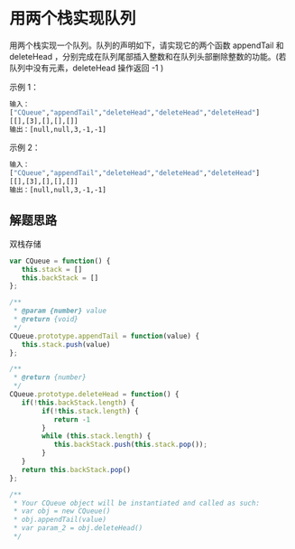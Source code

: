 # 用两个栈实现队列

用两个栈实现一个队列。队列的声明如下，请实现它的两个函数 appendTail 和 deleteHead ，分别完成在队列尾部插入整数和在队列头部删除整数的功能。(若队列中没有元素，deleteHead 操作返回 -1 )

示例 1：

```sh
输入：
["CQueue","appendTail","deleteHead","deleteHead","deleteHead"]
[[],[3],[],[],[]]
输出：[null,null,3,-1,-1]
```

示例 2：

```sh
输入：
["CQueue","appendTail","deleteHead","deleteHead","deleteHead"]
[[],[3],[],[],[]]
输出：[null,null,3,-1,-1]
```

## 解题思路

双栈存储

```js
var CQueue = function() {
   this.stack = []
   this.backStack = []
};

/** 
 * @param {number} value
 * @return {void}
 */
CQueue.prototype.appendTail = function(value) {
   this.stack.push(value)
};

/**
 * @return {number}
 */
CQueue.prototype.deleteHead = function() {
   if(!this.backStack.length) {
        if(!this.stack.length) {
           return -1
        }
        while (this.stack.length) {
           this.backStack.push(this.stack.pop());
        }
   }
   return this.backStack.pop()
};

/**
 * Your CQueue object will be instantiated and called as such:
 * var obj = new CQueue()
 * obj.appendTail(value)
 * var param_2 = obj.deleteHead()
 */
```
